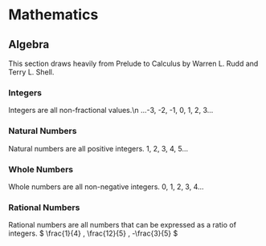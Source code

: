 # Mathematics

## Algebra

This section draws heavily from Prelude to Calculus by Warren L. Rudd and Terry L. Shell.

### Integers
Integers are all non-fractional values.\n
...-3, -2, -1, 0, 1, 2, 3...

### Natural Numbers
Natural numbers are all positive integers.
1, 2, 3, 4, 5...

### Whole Numbers
Whole numbers are all non-negative integers.
0, 1, 2, 3, 4...

### Rational Numbers
Rational numbers are all numbers that can be expressed as a ratio of integers.
$` \frac{1}{4} , \frac{12}{5} , -\frac{3}{5}  `$
